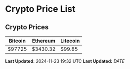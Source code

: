 # Crypto Price List

## Crypto Prices
| Bitcoin | Ethereum | Litecoin |
| ------- | -------- | -------- |
| $97725 | $3430.32 | $99.85 |
**Last Updated:** 2024-11-23 19:32 UTC
**Last Updated:** $DATE$
